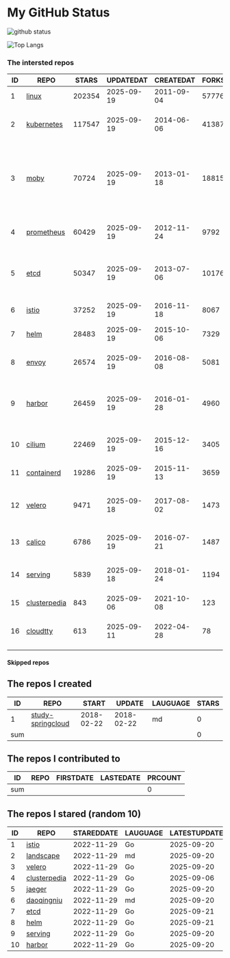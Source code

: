 # My GitHub Status

<img src="https://github-readme-stats-1.yihong0618.vercel.app/api?username=daoqingniu&show_icons=true&&&hide_title=true&count_private=true" alt="github status" />

![Top Langs](https://github-readme-stats-1.yihong0618.vercel.app/api/top-langs/?username=daoqingniu&layout=compact)

<!--START_SECTION:github_repos-->
### The intersted repos
| ID |                              REPO                               | STARS  | UPDATEDAT  | CREATEDAT  | FORKSCOUNT |                                                DESCRIPTIONS                                                |
|----|-----------------------------------------------------------------|--------|------------|------------|------------|------------------------------------------------------------------------------------------------------------|
|  1 | [linux](https://github.com/torvalds/linux)                      | 202354 | 2025-09-19 | 2011-09-04 |      57776 | Linux kernel source tree                                                                                   |
|  2 | [kubernetes](https://github.com/kubernetes/kubernetes)          | 117547 | 2025-09-19 | 2014-06-06 |      41387 | Production-Grade Container Scheduling and Management                                                       |
|  3 | [moby](https://github.com/moby/moby)                            |  70724 | 2025-09-19 | 2013-01-18 |      18815 | The Moby Project - a collaborative project for the container ecosystem to assemble container-based systems |
|  4 | [prometheus](https://github.com/prometheus/prometheus)          |  60429 | 2025-09-19 | 2012-11-24 |       9792 | The Prometheus monitoring system and time series database.                                                 |
|  5 | [etcd](https://github.com/etcd-io/etcd)                         |  50347 | 2025-09-19 | 2013-07-06 |      10176 | Distributed reliable key-value store for the most critical data of a distributed system                    |
|  6 | [istio](https://github.com/istio/istio)                         |  37252 | 2025-09-19 | 2016-11-18 |       8067 | Connect, secure, control, and observe services.                                                            |
|  7 | [helm](https://github.com/helm/helm)                            |  28483 | 2025-09-19 | 2015-10-06 |       7329 | The Kubernetes Package Manager                                                                             |
|  8 | [envoy](https://github.com/envoyproxy/envoy)                    |  26574 | 2025-09-19 | 2016-08-08 |       5081 | Cloud-native high-performance edge/middle/service proxy                                                    |
|  9 | [harbor](https://github.com/goharbor/harbor)                    |  26459 | 2025-09-19 | 2016-01-28 |       4960 | An open source trusted cloud native registry project that stores, signs, and scans content.                |
| 10 | [cilium](https://github.com/cilium/cilium)                      |  22469 | 2025-09-19 | 2015-12-16 |       3405 | eBPF-based Networking, Security, and Observability                                                         |
| 11 | [containerd](https://github.com/containerd/containerd)          |  19286 | 2025-09-19 | 2015-11-13 |       3659 | An open and reliable container runtime                                                                     |
| 12 | [velero](https://github.com/vmware-tanzu/velero)                |   9471 | 2025-09-18 | 2017-08-02 |       1473 | Backup and migrate Kubernetes applications and their persistent volumes                                    |
| 13 | [calico](https://github.com/projectcalico/calico)               |   6786 | 2025-09-19 | 2016-07-21 |       1487 | Cloud native networking and network security                                                               |
| 14 | [serving](https://github.com/knative/serving)                   |   5839 | 2025-09-18 | 2018-01-24 |       1194 | Kubernetes-based, scale-to-zero, request-driven compute                                                    |
| 15 | [clusterpedia](https://github.com/clusterpedia-io/clusterpedia) |    843 | 2025-09-06 | 2021-10-08 |        123 | The Encyclopedia of Kubernetes clusters                                                                    |
| 16 | [cloudtty](https://github.com/cloudtty/cloudtty)                |    613 | 2025-09-11 | 2022-04-28 |         78 | A Friendly Kubernetes CloudShell (Web Terminal) !                                                          |



#### Skipped repos
<!--END_SECTION:github_repos-->

<!--START_SECTION:my_github-->
## The repos I created
| ID  |                                 REPO                                 |   START    |   UPDATE   | LAUGUAGE | STARS |
|-----|----------------------------------------------------------------------|------------|------------|----------|-------|
|   1 | [study-springcloud](https://github.com/daoqingniu/study-springcloud) | 2018-02-22 | 2018-02-22 | md       |     0 |
| sum |                                                                      |            |            |          |     0 |

## The repos I contributed to
| ID  | REPO | FIRSTDATE | LASTEDATE | PRCOUNT |
|-----|------|-----------|-----------|---------|
| sum |      |           |           |       0 |

## The repos I stared (random 10)
| ID |                              REPO                               | STAREDDATE | LAUGUAGE | LATESTUPDATE |
|----|-----------------------------------------------------------------|------------|----------|--------------|
|  1 | [istio](https://github.com/istio/istio)                         | 2022-11-29 | Go       | 2025-09-20   |
|  2 | [landscape](https://github.com/cncf/landscape)                  | 2022-11-29 | md       | 2025-09-20   |
|  3 | [velero](https://github.com/vmware-tanzu/velero)                | 2022-11-29 | Go       | 2025-09-20   |
|  4 | [clusterpedia](https://github.com/clusterpedia-io/clusterpedia) | 2022-11-29 | Go       | 2025-09-06   |
|  5 | [jaeger](https://github.com/jaegertracing/jaeger)               | 2022-11-29 | Go       | 2025-09-20   |
|  6 | [daoqingniu](https://github.com/daoqingniu/daoqingniu)          | 2022-11-29 | md       | 2025-09-20   |
|  7 | [etcd](https://github.com/etcd-io/etcd)                         | 2022-11-29 | Go       | 2025-09-21   |
|  8 | [helm](https://github.com/helm/helm)                            | 2022-11-29 | Go       | 2025-09-21   |
|  9 | [serving](https://github.com/knative/serving)                   | 2022-11-29 | Go       | 2025-09-20   |
| 10 | [harbor](https://github.com/goharbor/harbor)                    | 2022-11-29 | Go       | 2025-09-20   |

<!--END_SECTION:my_github-->
